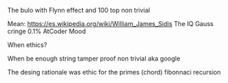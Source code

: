 




The bulo with Flynn effect and 100 top non trivial 


Mean: https://es.wikipedia.org/wiki/William_James_Sidis
The IQ Gauss cringe 0.1% AtCoder Mood 


When ethics? 

When be enough string tamper proof non trivial aka google

The desing rationale was ethic for the primes (chord) fibonnaci recursion
